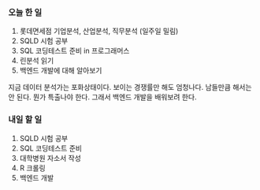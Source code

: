 ### 오늘 한 일
1. 롯데면세점 기업분석, 산업분석, 직무분석 (일주일 밀림)
2. SQLD 시험 공부
3. SQL 코딩테스트 준비 in 프로그래머스
4. 린분석 읽기
5. 백엔드 개발에 대해 알아보기

지금 데이터 분석가는 포화상태이다. 보이는 경쟁률만 해도 엄청나다. 남들만큼 해서는 안 된다. 뭔가 특출나야 한다. 그래서 백엔드 개발을 배워보려 한다.

### 내일 할 일
1. SQLD 시험 공부
2. SQL 코딩테스트 준비
3. 대학병원 자소서 작성
4. R 크롤링
5. 백엔드 개발
